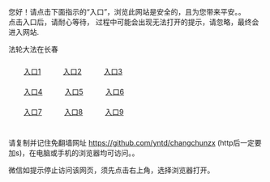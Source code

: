 您好！请点击下面指示的“入口”，浏览此网站是安全的，且为您带来平安。。 <br/>
点击入口后，请耐心等待， 过程中可能会出现无法打开的提示，请忽略，最终会进入网站. </br>

法轮大法在长春<br/>
<div style="padding:10px"><a style="margin:20px" target="_blank" href="https://d9b8d79ptvxjy.cloudfront.net/2Qpsp?yqpkdfj" id="ccLink1" rel="nofollow">入口1</a> <a target="_blank" style="margin:20px" href="https://d3iqyjjjfrjhd2.cloudfront.net/2Qpsp?shbeelwt" id="ccLink2" rel="nofollow">入口2</a> <a style="margin:20px" target="_blank" href="https://d2gh9s8lmiz7r9.cloudfront.net/2Qpsp?dozmicm" id="ccLink3" rel="nofollow">入口3</a></div>

<div style="padding:10px" ><a style="margin:20px" target="_blank" href="https://d9b8d79ptvxjy.cloudfront.net/2Qpsp?yqpkdfj" id="ccLink4" rel="nofollow">入口4</a> <a style="margin:20px" href="https://d3iqyjjjfrjhd2.cloudfront.net/2Qpsp?shbeelwt" target="_blank" id="ccLink5" rel="nofollow">入口5</a> <a style="margin:20px" href="https://d2gh9s8lmiz7r9.cloudfront.net/2Qpsp?dozmicm" target="_blank" id="ccLink6" rel="nofollow">入口6</a></div>

<div style="padding:10px"><a style="margin:20px" target="_blank" href="https://d9b8d79ptvxjy.cloudfront.net/2Qpsp?yqpkdfj" id="ccLink7" rel="nofollow">入口7</a> <a style="margin:20px" href="https://d3iqyjjjfrjhd2.cloudfront.net/2Qpsp?shbeelwt" target="_blank" id="ccLink8" rel="nofollow">入口8</a> <a style="margin:20px" target="_blank" href="https://d2gh9s8lmiz7r9.cloudfront.net/2Qpsp?dozmicm" id="ccLink9" rel="nofollow">入口9</a></div>

<br/>



请复制并记住免翻墙网址 https://github.com/yntd/changchunzx (http后一定要加s)，在电脑或手机的浏览器均可访问。。<br/>

微信如提示停止访问该网页，须先点击右上角，选择浏览器打开。
